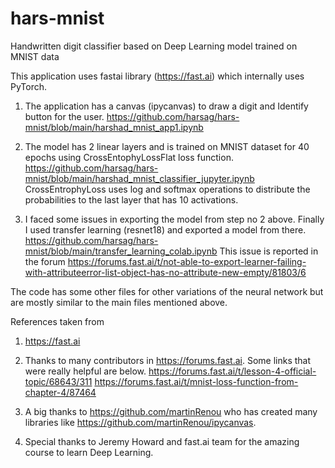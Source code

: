 # hars-mnist
Handwritten digit classifier based on Deep Learning model trained on MNIST data

This application uses fastai library (https://fast.ai) which internally uses PyTorch.

1. The application has a canvas (ipycanvas) to draw a digit and Identify button for the user.
https://github.com/harsag/hars-mnist/blob/main/harshad_mnist_app1.ipynb

2. The model has 2 linear layers and is trained on MNIST dataset for 40 epochs using CrossEntophyLossFlat loss function.
https://github.com/harsag/hars-mnist/blob/main/harshad_mnist_classifier_jupyter.ipynb
CrossEntrophyLoss uses log and softmax operations to distribute the probabilities to the last layer that has 10 activations.

3. I faced some issues in exporting the model from step no 2 above. Finally I used transfer learning (resnet18) and exported a model from there.
https://github.com/harsag/hars-mnist/blob/main/transfer_learning_colab.ipynb
This issue is reported in the forum
https://forums.fast.ai/t/not-able-to-export-learner-failing-with-attributeerror-list-object-has-no-attribute-new-empty/81803/6

The code has some other files for other variations of the neural network but are mostly similar to the main files mentioned above.

References taken from
1. https://fast.ai
2. Thanks to many contributors in https://forums.fast.ai. Some links that were really helpful are below.
https://forums.fast.ai/t/lesson-4-official-topic/68643/311
https://forums.fast.ai/t/mnist-loss-function-from-chapter-4/87464

3. A big thanks to https://github.com/martinRenou who has created many libraries like https://github.com/martinRenou/ipycanvas.

4. Special thanks to Jeremy Howard and fast.ai team for the amazing course to learn Deep Learning.
